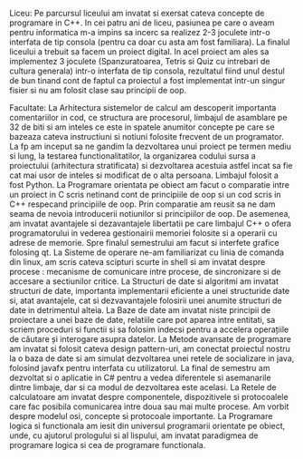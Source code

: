 Liceu:
Pe parcursul liceului am invatat si exersat cateva concepte de programare in C++. In cei patru ani de liceu, pasiunea pe care o aveam pentru informatica m-a impins sa incerc sa realizez 2-3 joculete intr-o interfata de tip consola (pentru ca doar cu asta am fost familiara). La finalul liceului a trebuit sa facem un proiect digital. In acel proiect am ales sa implementez 3 joculete (Spanzuratoarea, Tetris si Quiz cu intrebari de cultura generala) intr-o interfata de tip consola, rezultatul fiind unul destul de bun tinand cont de faptul ca proiectul a fost implementat intr-un singur fisier si nu am folosit clase sau principii de oop.
	
Facultate:
	La Arhitectura sistemelor de calcul am descoperit importanta comentariilor in cod, ce structura are procesorul, limbajul de asamblare pe 32 de biti si am inteles ce este in spatele anumitor concepte pe care se bazeaza cateva instructiuni si notiuni folosite frecvent de un programator.
	La fp am inceput sa ne gandim la dezvoltarea unui proiect pe termen mediu si lung, la testarea functionalitatilor, la organizarea codului sursa a proiectului (arhitectura stratificata) si dezvoltarea acestuia astfel incat sa fie cat mai usor de inteles si modificat de o alta persoana. Limbajul folosit a fost Python.
	La Programare orientata pe obiect am facut o comparatie intre un proiect in C scris netinand cont de principiile de oop si un cod scris in C++ respecand principiile de oop. Prin comparatie am reusit sa ne dam seama de nevoia introducerii notiunilor si principiilor de oop. De asemenea, am invatat avantajele si dezavantajele libertatii pe care limbajul C++ o ofera programatorului in vederea gestionairii memoriei folosite si a operarii cu adrese de memorie. Spre finalul semestrului am facut si interfete grafice folosing qt.
	La Sisteme de operare ne-am familiarizat cu linia de comanda din linux, am scris cateva scipturi scurte in shell si am invatat despre procese : mecanisme de comunicare intre procese, de sincronizare si de accesare a sectiunilor critice.
	La Structuri de date si algoritmi am invatat structuri de date, importanta implementarii eficiente a unei structuride date si, atat avantajele, cat si dezvavantajele folosirii unei anumite structuri de date in detrimentul alteia.
	La Baze de date am invatat niste principii de proiectare a unei baze de date, relatiile care pot aparea intre entitati, sa scriem proceduri si functii si sa folosim indecsi pentru a accelera operațiile de căutare și interogare asupra datelor.
	La Metode avansate de programare am invatat si folosit cateva design pattern-uri, am conectat proiectul nostru la o baza de date si am simulat dezvoltarea unei retele de socializare in java, folosind javafx pentru interfata cu utilizatorul. La final de semestru am dezvoltat si o aplicatie in C# pentru a vedea diferentele si asemanarile dintre limbaje, dar si ca modul de dezvoltarea este acelasi.
	La Retele de calculatoare am invatat despre componentele, dispozitivele si protocoalele care fac posibila comunicarea intre doua sau mai multe procese. Am vorbit despre modelul osi, concepte si protocoale importante.
	La Programare logica si functionala am iesit din universul programarii orientate pe obiect, unde, cu ajutorul prologului si al lispului, am invatat paradigmea de programare logica si cea de programare functionala.
